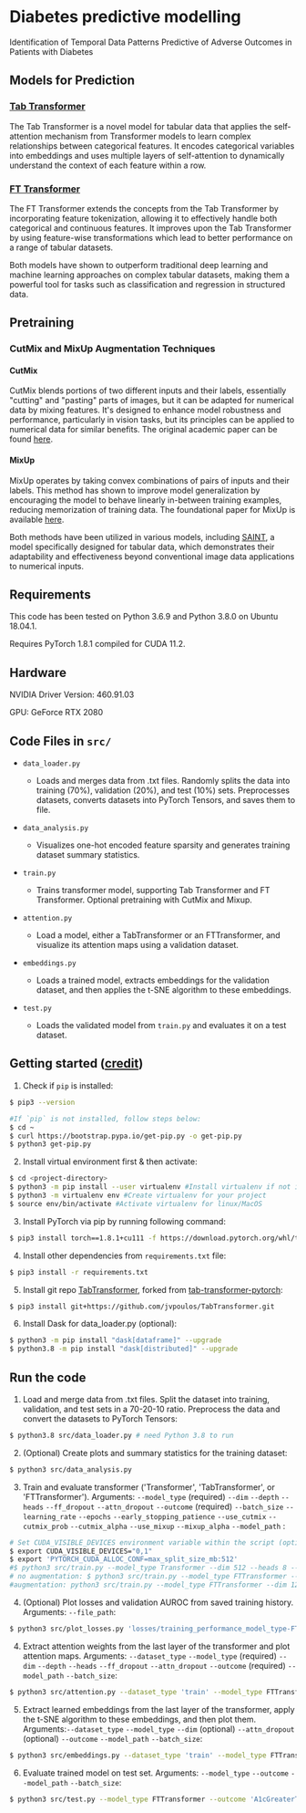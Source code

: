# Diabetes predictive modelling
Identification of Temporal Data Patterns Predictive of Adverse Outcomes in Patients with Diabetes

## Models for Prediction

### [Tab Transformer](https://github.com/lucidrains/tab-transformer-pytorch)
The Tab Transformer is a novel model for tabular data that applies the self-attention mechanism from Transformer models to learn complex relationships between categorical features. It encodes categorical variables into embeddings and uses multiple layers of self-attention to dynamically understand the context of each feature within a row.

### [FT Transformer](https://github.com/lucidrains/tab-transformer-pytorch?tab=readme-ov-file#ft-transformer)
The FT Transformer extends the concepts from the Tab Transformer by incorporating feature tokenization, allowing it to effectively handle both categorical and continuous features. It improves upon the Tab Transformer by using feature-wise transformations which lead to better performance on a range of tabular datasets.

Both models have shown to outperform traditional deep learning and machine learning approaches on complex tabular datasets, making them a powerful tool for tasks such as classification and regression in structured data.

## Pretraining

### CutMix and MixUp Augmentation Techniques

#### CutMix
CutMix blends portions of two different inputs and their labels, essentially "cutting" and "pasting" parts of images, but it can be adapted for numerical data by mixing features. It's designed to enhance model robustness and performance, particularly in vision tasks, but its principles can be applied to numerical data for similar benefits. The original academic paper can be found [here](https://arxiv.org/abs/1905.04899).
<!-- For details on implementing CutMix in PyTorch, see [PyTorch's documentation](https://pytorch.org/vision/main/generated/torchvision.transforms.v2.CutMix.html) and its [use cases](https://pytorch.org/vision/main/auto_examples/transforms/plot_cutmix_mixup.html#sphx-glr-auto-examples-transforms-plot-cutmix-mixup-py).  -->

#### MixUp
MixUp operates by taking convex combinations of pairs of inputs and their labels. This method has shown to improve model generalization by encouraging the model to behave linearly in-between training examples, reducing memorization of training data. The foundational paper for MixUp is available [here](https://arxiv.org/abs/1710.09412).
<!-- For PyTorch implementation details, refer to [PyTorch's MixUp documentation](https://pytorch.org/vision/main/generated/torchvision.transforms.v2.MixUp.html).  -->

Both methods have been utilized in various models, including [SAINT](https://arxiv.org/abs/2106.01342), a model specifically designed for tabular data, which demonstrates their adaptability and effectiveness beyond conventional image data applications to numerical inputs. 

## Requirements

This code has been tested on Python 3.6.9 and Python 3.8.0 on Ubuntu 18.04.1.

Requires PyTorch 1.8.1 compiled for CUDA 11.2.

## Hardware

NVIDIA Driver Version: 460.91.03

GPU: GeForce RTX 2080

## Code Files in `src/`

- `data_loader.py`
	- Loads and merges data from .txt files. Randomly splits the data into training (70%), validation (20%), and test (10%) sets. Preprocesses datasets, converts datasets into PyTorch Tensors, and saves them to file.

- `data_analysis.py`
	- Visualizes one-hot encoded feature sparsity and generates training dataset summary statistics.

- `train.py`
	- Trains transformer model, supporting Tab Transformer and FT Transformer. Optional pretraining with CutMix and Mixup. 

- `attention.py`
	- Load a model, either a TabTransformer or an FTTransformer, and visualize its attention maps using a validation dataset.

- `embeddings.py`
	- Loads a trained model, extracts embeddings for the validation dataset, and then applies the t-SNE algorithm to these embeddings.

- `test.py`
	- Loads the validated model from `train.py` and evaluates it on a test dataset.

## Getting started ([credit](https://gist.github.com/Ravi2712/47f070a6578153d3caee92bb67134963))

1. Check if `pip` is installed:
```bash
$ pip3 --version

#If `pip` is not installed, follow steps below:
$ cd ~
$ curl https://bootstrap.pypa.io/get-pip.py -o get-pip.py
$ python3 get-pip.py
```

2. Install virtual environment first & then activate:
```bash
$ cd <project-directory>
$ python3 -m pip install --user virtualenv #Install virtualenv if not installed in your system
$ python3 -m virtualenv env #Create virtualenv for your project
$ source env/bin/activate #Activate virtualenv for linux/MacOS
```

3. Install PyTorch via pip by running following command:
```bash
$ pip3 install torch==1.8.1+cu111 -f https://download.pytorch.org/whl/torch_stable.html
```

4. Install other dependencies from `requirements.txt` file:
```bash
$ pip3 install -r requirements.txt
```

5. Install git repo [TabTransformer](https://github.com/jvpoulos/TabTransformer), forked from [tab-transformer-pytorch](https://github.com/lucidrains/tab-transformer-pytorch):
```bash
$ pip3 install git+https://github.com/jvpoulos/TabTransformer.git
```

6. Install Dask for data_loader.py (optional):

```bash
$ python3 -m pip install "dask[dataframe]" --upgrade
$ python3.8 -m pip install "dask[distributed]" --upgrade
```
## Run the code

1. Load and merge data from .txt files. Split the dataset into training, validation, and test sets in a 70-20-10 ratio. Preprocess the data and convert the datasets to PyTorch Tensors:

```bash
$ python3.8 src/data_loader.py # need Python 3.8 to run
```

2. (Optional) Create plots and summary statistics for the training dataset:

```bash
$ python3 src/data_analysis.py
```

3. Train and evaluate transformer ('Transformer', 'TabTransformer', or 'FTTransformer'). Arguments: `--model_type` (required) `--dim` `--depth` `--heads` `--ff_dropout` `--attn_dropout` `--outcome` (required) `--batch_size` `--learning_rate` `--epochs` `--early_stopping_patience` `--use_cutmix`  `--cutmix_prob`  `--cutmix_alpha`  `--use_mixup` `--mixup_alpha`  `--model_path` :

```bash
# Set CUDA_VISIBLE_DEVICES environment variable within the script (optional)
$ export CUDA_VISIBLE_DEVICES="0,1" 
$ export 'PYTORCH_CUDA_ALLOC_CONF=max_split_size_mb:512'
#$ python3 src/train.py --model_type Transformer --dim 512 --heads 8 --outcome 'A1cGreaterThan7' --batch_size 32 --epochs 200 --early_stopping_patience 15
# no augmentation: $ python3 src/train.py --model_type FTTransformer --dim 128 --attn_dropout 0.1 --outcome 'A1cGreaterThan7' --batch_size 16 --epochs 100 --early_stopping_patience 15 --run_id 'bnymues5' --wandb_path 'model_weights/FTTransformer_dim128_dim3_heads8_fdr0.1_adr0.1_A1cGreaterThan7_bs16_lr0.001_ep46_esp15_rs42_cmp0.3_cml10_umfalse_ma0.2_ucfalse_best.pth'
#augmentation: python3 src/train.py --model_type FTTransformer --dim 128 --attn_dropout 0.0 --outcome 'A1cGreaterThan7' --batch_size 16 --epochs 100 --early_stopping_patience 10 --run_id '8zthc8tx' --wandb_path 'model_weights/FTTransformer_dim128_dim3_heads8_fdr0.1_adr0.1_A1cGreaterThan7_bs16_lr0.001_ep39_esp10_rs42_cmp0.1_cml1.0_umfalse_ma0.2_uctrue_best.pth' 
```

4. (Optional) Plot losses and validation AUROC from saved training history. Arguments: `--file_path`:

```bash
$ python3 src/plot_losses.py 'losses/training_performance_model_type-FTTransformer_dim-128_attn_dropout-0_1_outcome-A1cGreaterThan7_batch_size-8_lr-0_1_ep-24_esp-10_cutmix_prob-0_3_cutmix_alpha-10_use_mixup-false_mixup_alpha-0_2_use_cutmix-true.pkl'
```

4. Extract attention weights from the last layer of the transformer and plot attention maps. Arguments: `--dataset_type` `--model_type` (required) `--dim` `--depth` `--heads` `--ff_dropout` `--attn_dropout` `--outcome` (required) `--model_path` `--batch_size`:

```bash
$ python3 src/attention.py --dataset_type 'train' --model_type FTTransformer --dim 128 --depth 6 --attn_dropout 0.1 --outcome 'A1cGreaterThan7' --model_path 'model_weights/FTTransformer_dim128_adr0.1_A1cGreaterThan7_bs8_lr0.1_ep13_esp10_cmp0.3_cml10_umfalse_ma0.2_uctrue_best.pth' --batch_size 4 
```

5. Extract learned embeddings from the last layer of the transformer, apply the t-SNE algorithm to these embeddings, and then plot them. Arguments:`--dataset_type` `--model_type` `--dim` (optional)  `--attn_dropout` (optional) `--outcome`  `--model_path` `--batch_size`:

```bash
$ python3 src/embeddings.py --dataset_type 'train' --model_type FTTransformer --outcome 'A1cGreaterThan7' --model_path 'model_weights/FTTransformer_A1cGreaterThan7_bs8_lr0.001_ep0_esp10_cmp0.3_cml10.0_umfalse_ma0.2_uctrue_best.pth' --batch_size 8 
```

6. Evaluate trained model on test set. Arguments: `--model_type` `--outcome`  `--model_path` `--batch_size`:

```bash
$ python3 src/test.py --model_type FTTransformer --outcome 'A1cGreaterThan7' --model_path 'model_weights/FTTransformer_A1cGreaterThan7_bs8_lr0.001_ep0_esp10_cmp0.3_cml10.0_umfalse_ma0.2_uctrue_best.pth' --batch_size 8
```